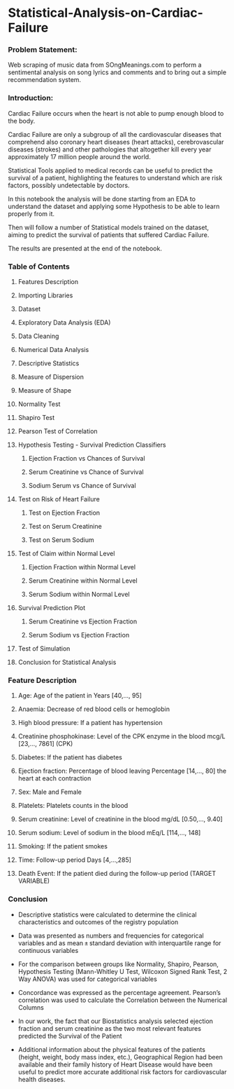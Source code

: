 # Statistical-Analysis-on-Cardiac-Failure

### Problem Statement: 
Web scraping of music data from SOngMeanings.com to perform a sentimental analysis on song lyrics and comments and to bring out a simple recommendation system.


### Introduction:
Cardiac Failure occurs when the heart is not able to pump enough blood to the body.

Cardiac Failure are only a subgroup of all the cardiovascular diseases that comprehend also coronary heart diseases (heart attacks), cerebrovascular diseases (strokes) and other pathologies that altogether kill every year approximately 17 million people around the world.

Statistical Tools applied to medical records can be useful to predict the survival of a patient, highlighting the features to understand which are risk factors, possibly undetectable by doctors.

In this notebook the analysis will be done starting from an EDA to understand the dataset and applying some Hypothesis to be able to learn properly from it.

Then will follow a number of Statistical models trained on the dataset, aiming to predict the survival of patients that suffered Cardiac Failure.

The results are presented at the end of the notebook.

### Table of Contents

1.  Features Description

2.  Importing Libraries

3.  Dataset

4.  Exploratory Data Analysis (EDA)

5.  Data Cleaning

6.  Numerical Data Analysis

7.  Descriptive Statistics

8.  Measure of Dispersion

9.  Measure of Shape

10. Normality Test

11. Shapiro Test

12. Pearson Test of Correlation

13. Hypothesis Testing - Survival Prediction Classifiers
    
    1. Ejection Fraction vs Chances of Survival
    
    2. Serum Creatinine vs Chance of Survival
    
    3. Sodium Serum vs Chance of Survival
    
14. Test on Risk of Heart Failure
 
    1. Test on Ejection Fraction
    
    2. Test on Serum Creatinine
    
    3. Test on Serum Sodium
    
15. Test of Claim within Normal Level
    
    1. Ejection Fraction within Normal Level
    
    2. Serum Creatinine within Normal Level
    
    3. Serum Sodium within Normal Level
    
16. Survival Prediction Plot
    
    1. Serum Creatinine vs Ejection Fraction
    
    2. Serum Sodium vs Ejection Fraction
    
17. Test of Simulation

18. Conclusion for Statistical Analysis



### Feature Description

1. Age: Age of the patient in Years [40,..., 95]

2. Anaemia: Decrease of red blood cells or hemoglobin

3. High blood pressure: If a patient has hypertension

4. Creatinine phosphokinase: Level of the CPK enzyme in the blood mcg/L [23,..., 7861] (CPK)

5. Diabetes: If the patient has diabetes 

6. Ejection fraction: Percentage of blood leaving Percentage [14,..., 80] the heart at each contraction

7. Sex: Male and Female

8. Platelets: Platelets counts in the blood 

9. Serum creatinine: Level of creatinine in the blood mg/dL [0.50,..., 9.40]

10. Serum sodium: Level of sodium in the blood mEq/L [114,..., 148]

11. Smoking: If the patient smokes 

12. Time: Follow-up period Days [4,...,285]

13. Death Event: If the patient died during the follow-up period (TARGET VARIABLE)

### Conclusion
- Descriptive statistics were calculated to determine the clinical characteristics and outcomes of the registry population

- Data was presented as numbers and frequencies for categorical variables and as mean ± standard deviation with interquartile range for continuous variables

- For the comparison between groups like Normality, Shapiro, Pearson, Hypothesis Testing (Mann-Whitley U Test, Wilcoxon Signed Rank Test, 2 Way ANOVA) was used for categorical variables

- Concordance was expressed as the percentage agreement. Pearson’s correlation was used to calculate the Correlation between the Numerical Columns

- In our work, the fact that our Biostatistics analysis selected ejection fraction and serum creatinine as the two most relevant features predicted the Survival of the Patient

- Additional information about the physical features of the patients (height, weight, body mass index, etc.), Geographical Region had been available and their family history of Heart Disease would have been useful to predict more accurate additional risk factors for cardiovascular health diseases. 
